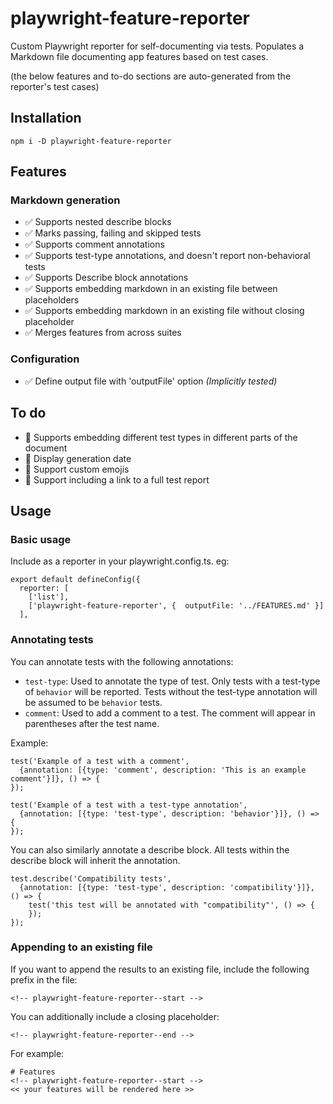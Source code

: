 # playwright-feature-reporter
Custom Playwright reporter for self-documenting via tests. Populates a Markdown file documenting app features based on test cases.

(the below features and to-do sections are auto-generated from the reporter's test cases)

## Installation

```
npm i -D playwright-feature-reporter
```

<!-- playwright-feature-reporter--start -->
## Features
  ### Markdown generation
  - :white_check_mark: Supports nested describe blocks
  - :white_check_mark: Marks passing, failing and skipped tests
  - :white_check_mark: Supports comment annotations
  - :white_check_mark: Supports test-type annotations, and doesn't report non-behavioral tests
  - :white_check_mark: Supports Describe block annotations
  - :white_check_mark: Supports embedding markdown in an existing file between placeholders
  - :white_check_mark: Supports embedding markdown in an existing file without closing placeholder
  - :white_check_mark: Merges features from across suites
  ### Configuration
  - :white_check_mark: Define output file with 'outputFile' option *(Implicitly tested)*
## To do
- :construction: Supports embedding different test types in different parts of the document
- :construction: Display generation date
- :construction: Support custom emojis
- :construction: Support including a link to a full test report
<!-- playwright-feature-reporter--end -->

## Usage

### Basic usage
Include as a reporter in your playwright.config.ts. eg:

```
export default defineConfig({
  reporter: [
    ['list'],
    ['playwright-feature-reporter', {  outputFile: '../FEATURES.md' }]
  ],
```

### Annotating tests

You can annotate tests with the following annotations:

- `test-type`: Used to annotate the type of test. Only tests with a test-type of `behavior` will be reported. Tests without the test-type annotation will be assumed to be `behavior` tests.
- `comment`: Used to add a comment to a test. The comment will appear in parentheses after the test name.

Example:
```
test('Example of a test with a comment', 
  {annotation: [{type: 'comment', description: 'This is an example comment'}]}, () => {
});

test('Example of a test with a test-type annotation', 
  {annotation: [{type: 'test-type', description: 'behavior'}]}, () => {
});
```

You can also similarly annotate a describe block. All tests within the describe block will inherit the annotation.

```
test.describe('Compatibility tests', 
  {annotation: [{type: 'test-type', description: 'compatibility'}]}, () => {
    test('this test will be annotated with "compatibility"', () => {
    });
});
```

### Appending to an existing file
If you want to append the results to an existing file, include the following prefix in the file:

```
<!-- playwright-feature-reporter--start -->
```
You can additionally include a closing placeholder:

```
<!-- playwright-feature-reporter--end -->
```

For example:

```
# Features
<!-- playwright-feature-reporter--start -->
<< your features will be rendered here >>
```
